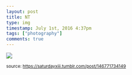 ```yaml
---
layout: post
title: NT
type: img
timestamp: July 1st, 2016 4:37pm
tags: ["photography"]
comments: true
---
```

<img src="https://saturdayxiii.github.io/media/146771734149.jpg"/>
  
<small>source: https://saturdayxiii.tumblr.com/post/146771734149</small>